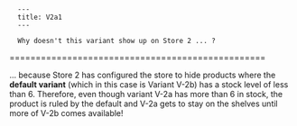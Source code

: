 
      ---
      title: V2a1
      ---

      Why doesn't this variant show up on Store 2 ... ?
=================================================

... because Store 2 has configured the store to hide products where the **default variant** (which in this case is Variant V-2b) has a stock level of less than 6. Therefore, even though variant V-2a has more than 6 in stock, the product is ruled by the default and V-2a gets to stay on the shelves until more of V-2b comes available!
      